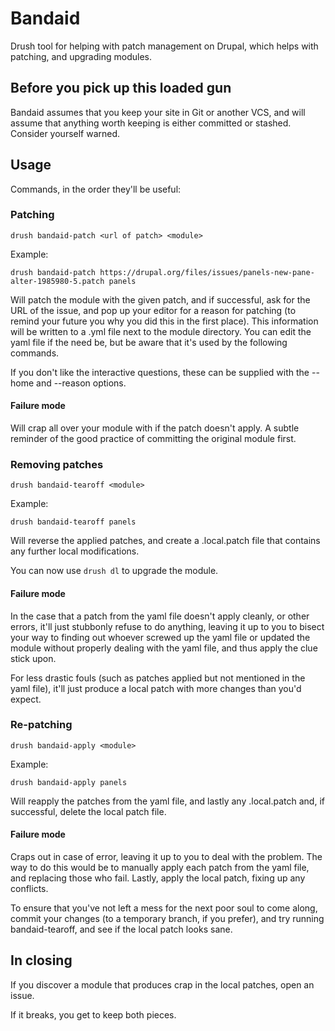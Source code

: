 Bandaid
=======

Drush tool for helping with patch management on Drupal, which helps
with patching, and upgrading modules.

Before you pick up this loaded gun
----------------------------------

Bandaid assumes that you keep your site in Git or another VCS, and
will assume that anything worth keeping is either committed or
stashed. Consider yourself warned.

Usage
-----

Commands, in the order they'll be useful:

### Patching ###

    drush bandaid-patch <url of patch> <module>

Example:

    drush bandaid-patch https://drupal.org/files/issues/panels-new-pane-alter-1985980-5.patch panels

Will patch the module with the given patch, and if successful, ask for
the URL of the issue, and pop up your editor for a reason for patching
(to remind your future you why you did this in the first place). This
information will be written to a .yml file next to the module
directory. You can edit the yaml file if the need be, but be aware
that it's used by the following commands.

If you don't like the interactive questions, these can be supplied
with the --home and --reason options.

#### Failure mode ####

Will crap all over your module with if the patch doesn't apply. A
subtle reminder of the good practice of committing the original module first.

### Removing patches ###

    drush bandaid-tearoff <module>

Example:

    drush bandaid-tearoff panels

Will reverse the applied patches, and create a <module>.local.patch
file that contains any further local modifications.

You can now use `drush dl` to upgrade the module. 

#### Failure mode ####

In the case that a patch from the yaml file doesn't apply cleanly, or
other errors, it'll just stubbonly refuse to do anything, leaving it
up to you to bisect your way to finding out whoever screwed up the
yaml file or updated the module without properly dealing with the yaml
file, and thus apply the clue stick upon.

For less drastic fouls (such as patches applied but not mentioned in
the yaml file), it'll just produce a local patch with more changes
than you'd expect.

### Re-patching ###

    drush bandaid-apply <module>

Example:

    drush bandaid-apply panels

Will reapply the patches from the yaml file, and lastly any
<module>.local.patch and, if successful, delete the local patch file.

#### Failure mode ####

Craps out in case of error, leaving it up to you to deal with the
problem. The way to do this would be to manually apply each patch from
the yaml file, and replacing those who fail. Lastly, apply the local
patch, fixing up any conflicts.

To ensure that you've not left a mess for the next poor soul to come
along, commit your changes (to a temporary branch, if you prefer), and
try running bandaid-tearoff, and see if the local patch looks sane.

In closing
----------

If you discover a module that produces crap in the local patches, open
an issue. 

If it breaks, you get to keep both pieces.
